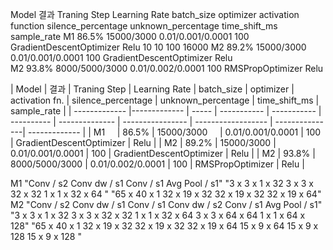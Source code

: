 Model	결과	Traning Step	Learning Rate	batch_size	optimizer	activation function	silence_percentage	unknown_percentage	time_shift_ms	sample_rate
M1	86.5%	15000/3000	0.01/0.001/0.0001	100	GradientDescentOptimizer	Relu	10	10	100	16000
M2	89.2%	15000/3000	0.01/0.001/0.0001	100	GradientDescentOptimizer	Relu				
M2	93.8%	8000/5000/3000	0.01/0.002/0.0001	100	RMSPropOptimizer	Relu				
										
	
	
| Model         | 결과         | Traning Step   | Learning Rate     |  batch_size  |  optimizer               | activation fn. | silence_percentage    |    unknown_percentage   |  time_shift_ms  | sample_rate    | 
| ------------- |------------- | -----          | -----------       | -----------  | ----------               | -------------- |
----------------      |    ------------------   |  ---------------| -------------    |
| M1            | 86.5%        | 15000/3000     | 0.01/0.001/0.0001 | 100          | GradientDescentOptimizer | Relu           |
| M2            | 89.2%        | 15000/3000     | 0.01/0.001/0.0001 | 100          | GradientDescentOptimizer | Relu           |
| M2            | 93.8%        | 8000/5000/3000 | 0.01/0.002/0.0001 | 100          | RMSPropOptimizer         | Relu           |

	
										
										
M1	"Conv / s2
Conv dw / s1
Conv / s1
Avg Pool / s1"	"3 x 3 x 1 x 32 
3 x 3 x 32 x 32
1 x 1 x 32 x 64
"	"65 x 40 x 1
32 x 19 x 32
32 x 19 x 32
32 x 19 x 64"							
M2	"Conv / s2
Conv dw / s1
Conv / s1
Conv dw / s2
Conv / s1
Avg Pool / s1"	"3 x 3 x 1 x 32 
3 x 3 x 32 x 32
1 x 1 x 32 x 64
3 x 3 x 64 x 64
1 x 1 x 64 x 128"	"65 x 40 x 1
32 x 19 x 32
32 x 19 x 32
32 x 19 x 64
15 x 9 x 64
15 x 9 x 128
15 x 9 x 128
"							
 
 
